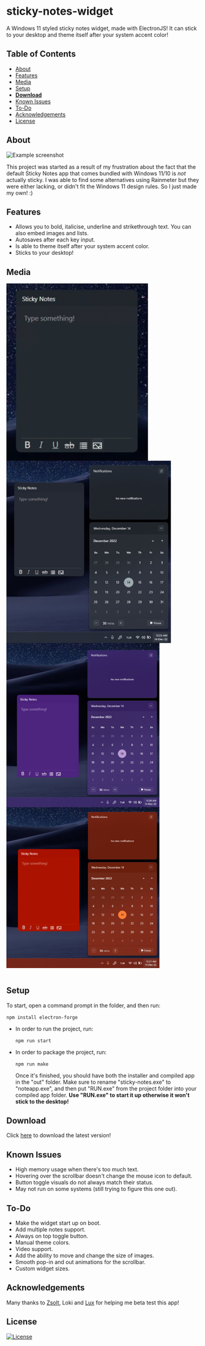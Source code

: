 # sticky-notes-widget
A Windows 11 styled sticky notes widget, made with ElectronJS! It can stick to your desktop and theme itself after your system accent color!

## Table of Contents
* [About](#about)
* [Features](#features)
* [Media](#media)
* [Setup](#setup)
* <b>[Download](#download)</b>
* [Known Issues](#known-issues)
* [To-Do](#to-do)
* [Acknowledgements](#acknowledgements)
* [License](#license)
<!-- * [License](#license) -->

## About
![Example screenshot](https://media.discordapp.net/attachments/477442412474794007/1052654084974452879/transparent.png)

This project was started as a result of my frustration about the fact that the default Sticky Notes app that comes bundled with Windows 11/10 is *not* actually sticky. I was able to find some alternatives using Rainmeter but they were either lacking, or didn't fit the Windows 11 design rules. So I just made my own! :)

## Features
* Allows you to bold, italicise, underline and strikethrough text. You can also embed images and lists.
* Autosaves after each key input.
* Is able to theme itself after your system accent color.
* Sticks to your desktop!

## Media
<div float="left" style="display: flex; flex-wrap: wrap;">
  <img src="./media/showcasegif.gif" style="position: center" width="370">
  <img src="./media/showcase01.png" width="430" />
  <img src="./media/showcase02.png" width="400" /> 
  <img src="./media/showcase03.png" width="400" />
</div>
<br>

## Setup
To start, open a command prompt in the folder, and then run:
  ```npm
  npm install electron-forge
  ```

* In order to run the project, run:

    ```npm
    npm run start
    ```
* In order to package the project, run:

    ```npm
    npm run make
    ```
    Once it's finished, you should have both the installer and compiled app in the "out" folder. Make sure to rename "sticky-notes.exe" to "noteapp.exe", and then put "RUN.exe" from the project folder into your compiled app folder. <b> Use "RUN.exe" to start it up otherwise it won't stick to the desktop! </b>

## Download
Click <a href="https://github.com/JoveyMcJupi/sticky-notes-widget/releases">here</a> to download the latest version!

## Known Issues
* High memory usage when there's too much text.
* Hovering over the scrollbar doesn't change the mouse icon to default.
* Button toggle visuals do not always match their status.
* May not run on some systems (still trying to figure this one out).

## To-Do
* Make the widget start up on boot.
* Add multiple notes support.
* Always on top toggle button.
* Manual theme colors.
* Video support.
* Add the ability to move and change the size of images.
* Smooth pop-in and out animations for the scrollbar.
* Custom widget sizes.

## Acknowledgements
Many thanks to <a href="https://twitter.com/zsoltfox">Zsolt</a>, Loki and <a href="https://twitter.com/luxtsii">Lux</a> for helping me beta test this app!

## License
[![License](https://img.shields.io/badge/License-Apache_2.0-blue.svg)](https://opensource.org/licenses/Apache-2.0)